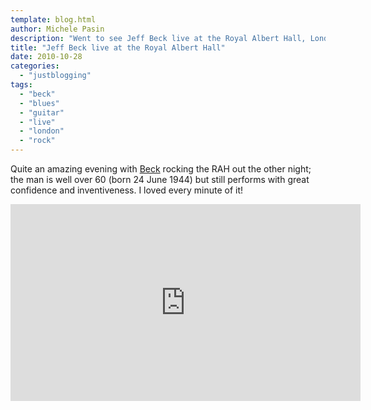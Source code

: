 ```yaml
---
template: blog.html
author: Michele Pasin
description: "Went to see Jeff Beck live at the Royal Albert Hall, London"
title: "Jeff Beck live at the Royal Albert Hall"
date: 2010-10-28
categories: 
  - "justblogging"
tags: 
  - "beck"
  - "blues"
  - "guitar"
  - "live"
  - "london"
  - "rock"
---
```


Quite an amazing evening with [Beck](http://en.wikipedia.org/wiki/Jeff_Beck) rocking the RAH out the other night; the man is well over 60 (born 24 June 1944) but still performs with great confidence and inventiveness. I loved every minute of it!

<iframe width="560" height="315" src="https://www.youtube.com/embed/YdPk8z0SgT0" title="YouTube video player" frameborder="0" allow="accelerometer; autoplay; clipboard-write; encrypted-media; gyroscope; picture-in-picture" allowfullscreen></iframe>